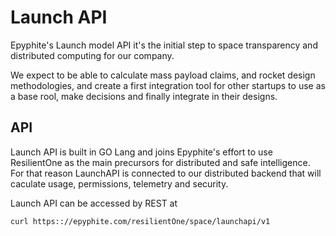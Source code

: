 # Launch API

Epyphite's Launch model API it's the initial step to space transparency and distributed computing for our company.

We expect to be able to calculate mass payload claims, and rocket design methodologies, and create a first integration tool for other startups to use as a base rool, make decisions and finally integrate in their designs.

## API

Launch API is built in GO Lang and joins Epyphite's effort to use ResilientOne as the main precursors for distributed and safe intelligence.
For that reason LaunchAPI is connected to our distributed backend that will caculate usage, permissions, telemetry and security.

Launch API can be accessed by REST at

```bash
curl https:://epyphite.com/resilientOne/space/launchapi/v1
```
